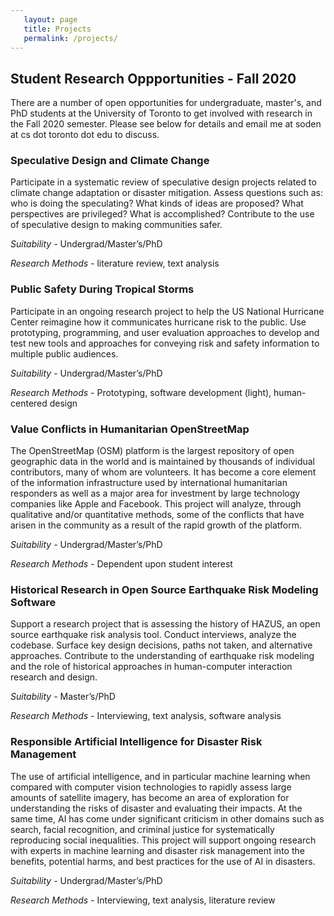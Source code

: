 ```yaml
---
   layout: page
   title: Projects
   permalink: /projects/
---
```


## Student Research Oppportunities - Fall 2020 
There are a number of open opportunities for undergraduate, master's, and PhD students at the University of Toronto to get involved with research in the Fall 2020 semester. Please see below for details and email me at soden at cs dot toronto dot edu to discuss.

### Speculative Design and Climate Change ### 
Participate in a systematic review of speculative design projects related to climate change adaptation or disaster mitigation. Assess questions such as: who is doing the speculating? What kinds of ideas are proposed? What perspectives are privileged? What is accomplished? Contribute to the use of speculative design to making communities safer.

*Suitability -* Undergrad/Master’s/PhD

*Research Methods -* literature review, text analysis

### Public Safety During Tropical Storms ###
Participate in an ongoing research project to help the US National Hurricane Center reimagine how it communicates hurricane risk to the public. Use prototyping, programming, and user evaluation approaches to develop and test new tools and approaches for conveying risk and safety information to multiple public audiences.

*Suitability -*  Undergrad/Master’s/PhD

*Research Methods -* Prototyping, software development (light), human-centered design

### Value Conflicts in Humanitarian OpenStreetMap ###
The OpenStreetMap (OSM) platform is the largest repository of open geographic data in the world and is maintained by thousands of individual contributors, many of whom are volunteers. It has become a core element of the information infrastructure used by international humanitarian responders as well as a major area for investment by large technology companies like Apple and Facebook. This project will analyze, through qualitative and/or quantitative methods, some of the conflicts that have arisen in the community as a result of the rapid growth of the platform.

*Suitability -*  Undergrad/Master’s/PhD

*Research Methods -*  Dependent upon student interest

### Historical Research in Open Source Earthquake Risk Modeling Software ### 
Support a research project that is assessing the history of HAZUS, an open source earthquake risk analysis tool. Conduct interviews, analyze the codebase. Surface key design decisions, paths not taken, and alternative approaches. Contribute to the understanding of earthquake risk modeling and the role of historical approaches in human-computer interaction research and design.

*Suitability -*   Master’s/PhD

*Research Methods -*  Interviewing, text analysis, software analysis

### Responsible Artificial Intelligence for Disaster Risk Management ### 
The use of artificial intelligence, and in particular machine learning when compared with computer vision technologies to rapidly assess large amounts of satellite imagery, has become an area of exploration for understanding the risks of disaster and evaluating their impacts. At the same time, AI has come under significant criticism in other domains such as search, facial recognition, and criminal justice for systematically reproducing social inequalities. This project will support ongoing research with experts in machine learning and disaster risk management into the benefits, potential harms, and best practices for the use of AI in disasters.

*Suitability -*  Undergrad/Master’s/PhD

*Research Methods -* Interviewing, text analysis, literature review



